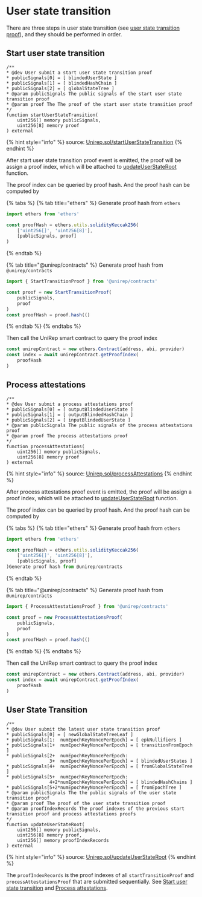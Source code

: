 # User state transition

There are three steps in user state transition (see [user state transition proof](../../circuits/user-state-transition-proof.md)), and they should be performed in order.

## Start user state transition

```solidity
/**
* @dev User submit a start user state transition proof
* publicSignals[0] = [ blindedUserState ]
* publicSignals[1] = [ blindedHashChain ]
* publicSignals[2] = [ globalStateTree ]
* @param publicSignals The public signals of the start user state transition proof
* @param proof The The proof of the start user state transition proof
*/
function startUserStateTransition(
    uint256[] memory publicSignals,
    uint256[8] memory proof
) external 
```

{% hint style="info" %}
source: [Unirep.sol/startUserStateTransition](https://github.com/Unirep/Unirep/blob/0067a483e1766645bc9bbf881a3ccdb0b32b8a63/packages/contracts/contracts/Unirep.sol#L523)
{% endhint %}

After start user state transition proof event is emitted, the proof will be assign a proof index, which will be attached to [updateUserStateRoot](user-state-transition.md#user-state-transition) function.

The proof index can be queried by proof hash. And the proof hash can be computed by

{% tabs %}
{% tab title="ethers" %}
Generate proof hash from `ethers`

```typescript
import ethers from 'ethers'

const proofHash = ethers.utils.solidityKeccak256(
    ['uint256[]', 'uint256[8]'],
    [publicSignals, proof]
)
```
{% endtab %}

{% tab title="@unirep/contracts" %}
Generate proof hash from `@unirep/contracts`

```typescript
import { StartTransitionProof } from '@unirep/contracts'

const proof = new StartTransitionProof(
    publicSignals,
    proof
)
const proofHash = proof.hash(()
```
{% endtab %}
{% endtabs %}

Then call the UniRep smart contract to query the proof index

```typescript
const unirepContract = new ethers.Contract(address, abi, provider)
const index = await unirepContract.getProofIndex(
    proofHash
)
```

## Process attestations

```solidity
/**
* @dev User submit a process attestations proof
* publicSignals[0] = [ outputBlindedUserState ]
* publicSignals[1] = [ outputBlindedHashChain ]
* publicSignals[2] = [ inputBlindedUserState ]
* @param publicSignals The public signals of the process attestations proof
* @param proof The process attestations proof
*/
function processAttestations(
    uint256[] memory publicSignals,
    uint256[8] memory proof
) external
```

{% hint style="info" %}
source: [Unirep.sol/processAttestations](https://github.com/Unirep/Unirep/blob/0067a483e1766645bc9bbf881a3ccdb0b32b8a63/packages/contracts/contracts/Unirep.sol#L553)
{% endhint %}

After process attestations proof event is emitted, the proof will be assign a proof index, which will be attached to [updateUserStateRoot](user-state-transition.md#user-state-transition) function.

The proof index can be queried by proof hash. And the proof hash can be computed by

{% tabs %}
{% tab title="ethers" %}
Generate proof hash from `ethers`

```typescript
import ethers from 'ethers'

const proofHash = ethers.utils.solidityKeccak256(
    ['uint256[]', 'uint256[8]'],
    [publicSignals, proof]
)Generate proof hash from @unirep/contracts
```
{% endtab %}

{% tab title="@unirep/contracts" %}
Generate proof hash from `@unirep/contracts`

```typescript
import { ProcessAttestationsProof } from '@unirep/contracts'

const proof = new ProcessAttestationsProof(
    publicSignals,
    proof
)
const proofHash = proof.hash(()
```
{% endtab %}
{% endtabs %}

Then call the UniRep smart contract to query the proof index

```typescript
const unirepContract = new ethers.Contract(address, abi, provider)
const index = await unirepContract.getProofIndex(
    proofHash
)
```

## User State Transition

```solidity
/**
* @dev User submit the latest user state transition proof
* publicSignals[0] = [ newGlobalStateTreeLeaf ] 
* publicSignals[1:  numEpochKeyNoncePerEpoch] = [ epkNullifiers ] 
* publicSignals[1+  numEpochKeyNoncePerEpoch] = [ transitionFromEpoch ] 
* publicSignals[2+  numEpochKeyNoncePerEpoch: 
                3+  numEpochKeyNoncePerEpoch] = [ blindedUserStates ] 
* publicSignals[4+  numEpochKeyNoncePerEpoch] = [ fromGlobalStateTree ] 
* publicSignals[5+  numEpochKeyNoncePerEpoch:
                4+2*numEpochKeyNoncePerEpoch] = [ blindedHashChains ] 
* publicSignals[5+2*numEpochKeyNoncePerEpoch] = [ fromEpochTree ] 
* @param publicSignals The the public signals of the user state transition proof
* @param proof The proof of the user state transition proof
* @param proofIndexRecords The proof indexes of the previous start transition proof and process attestations proofs
*/
function updateUserStateRoot(
    uint256[] memory publicSignals,
    uint256[8] memory proof,
    uint256[] memory proofIndexRecords
) external 
```

{% hint style="info" %}
source: [Unirep.sol/updateUserStateRoot](https://github.com/Unirep/Unirep/blob/0067a483e1766645bc9bbf881a3ccdb0b32b8a63/packages/contracts/contracts/Unirep.sol#L588)
{% endhint %}

The `proofIndexRecords` is the proof indexes of all `startTransitionProof` and `processAttestationsProof` that are submitted sequentially. See [Start user state transition](user-state-transition.md#start-user-state-transition) and [Process attestations](user-state-transition.md#undefined).
